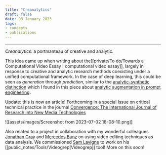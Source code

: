```yaml
---
title: "Creanalytics"
draft: false
date: 03 January 2023
tags:
- concepts
- publications
---
```

---

_Creanalytics_: a portmanteau of creative and analytic.

This idea came up when writing about the[[private/To do/Towards a Computational Video Essay | computational video essay]], largely in response to creative and analytic research methods coexisting under a unified computational framework.   In the case of deep learning, this could be seen as _generation_ through _prediction_, similar to the [analytic-synthetic distinction](https://www.williamcotton.com/articles/chatgpt-and-the-analytic-synthetic-distinction) which I found in this piece about [analytic augmentation in prompt engineering](https://github.com/williamcotton/empirical-philosophy/blob/main/articles/from-prompt-alchemy-to-prompt-engineering-an-introduction-to-analytic-agumentation.md).

Update: this is now an article! Forthcoming in a special Issue on critical technical practice in the journal [Convergence: The International Journal of Research into New Media Technologies](https://journals.sagepub.com/home/con) 

![[assets/images/Screenshot from 2023-07-02 18-08-10.png]]

Also related to a project in collaboration with my wonderful colleagues [Jonathan Gray](https://jonathangray.org/) and [Mercedes Bunz](https://www.kcl.ac.uk/people/mercedes-bunz) on using video editing techniques as data analysis. We commissioned [Sam Lavigne](https://lav.io/) to work on  his [[public_notes/Tools/Videogrep|Videogrep]] tool! More on this soon!